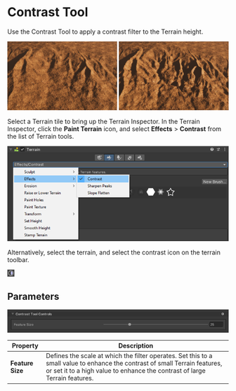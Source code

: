 # Contrast Tool

Use the Contrast Tool to apply a contrast filter to the Terrain height.

![The effect when you apply the contrast tool](images/2-21-contrast-03.png)

Select a Terrain tile to bring up the Terrain Inspector. In the Terrain Inspector, click the **Paint Terrain** icon, and select **Effects** > **Contrast** from the list of Terrain tools.

![The contrast tool when you select it from the Inspector](images/2-21-contrast-01.png)

Alternatively, select the terrain, and select the contrast icon on the terrain toolbar.

![contrast icon](images/Icons/Contrast.png)

## Parameters

![Contrast tool control parameters](images/2-21-contrast-02.png)

| **Property**     | **Description**                                              |
| ---------------- | ------------------------------------------------------------ |
| **Feature Size** | Defines the scale at which the filter operates. Set this to a small value to enhance the contrast of small Terrain features, or set it to a high value to enhance the contrast of large Terrain features. |
